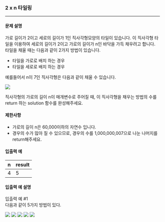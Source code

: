 ### 2 x n 타일링

***

#### 문제 설명
가로 길이가 2이고 세로의 길이가 1인 직사각형모양의 타일이 있습니다. 이 직사각형 타일을 이용하여 세로의 길이가 2이고 가로의 길이가 n인 바닥을 가득 채우려고 합니다.</br>
타일을 채울 때는 다음과 같이 2가지 방법이 있습니다.</br>

* 타일을 가로로 배치 하는 경우
* 타일을 세로로 배치 하는 경우

예를들어서 n이 7인 직사각형은 다음과 같이 채울 수 있습니다.

<img src="https://i.imgur.com/29ANX0f.png">

직사각형의 가로의 길이 n이 매개변수로 주어질 때, 이 직사각형을 채우는 방법의 수를 return 하는 solution 함수를 완성해주세요.

#### 제한사항
* 가로의 길이 n은 60,000이하의 자연수 입니다.
* 경우의 수가 많아 질 수 있으므로, 경우의 수를 1,000,000,007으로 나눈 나머지를 return해주세요.

#### 입출력 예
n	  |result|
|:--|:--
4   |	5    |

#### 입출력 예 설명
입출력 예 #1</br>
다음과 같이 5가지 방법이 있다.

<img src="https://i.imgur.com/keiKrD3.png">

<img src="https://i.imgur.com/O9GdTE0.png">

<img src="https://i.imgur.com/IZBmc6M.png">

<img src="https://i.imgur.com/29LWVzK.png">

<img src="https://i.imgur.com/z64JbNf.png">
